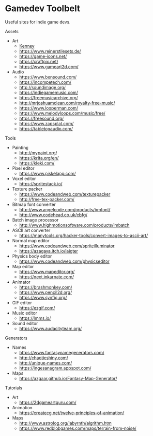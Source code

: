 # Gamedev Toolbelt

Useful sites for indie game devs.

Assets

* Art
  * [Kenney](https://kenney.nl/assets)
  * https://www.reinerstilesets.de/
  * https://game-icons.net/
  * https://craftpix.net/
  * https://www.gameart2d.com/
* Audio
  * https://www.bensound.com/
  * https://incompetech.com/
  * http://soundimage.org/
  * https://indiegamemusic.com/
  * https://freemusicarchive.org/
  * http://mrjoshuamclean.com/royalty-free-music/
  * https://www.looperman.com/
  * https://www.melodyloops.com/music/free/
  * https://freesound.org/
  * https://www.zapsplat.com/
  * https://tabletopaudio.com/

Tools

* Painting
  * http://mypaint.org/
  * https://krita.org/en/
  * https://kleki.com/
* Pixel editor
  * https://www.piskelapp.com/
* Voxel editor
  * https://spritestack.io/
* Texture packer
  * https://www.codeandweb.com/texturepacker
  * http://free-tex-packer.com/
* Bitmap font converter
  * http://www.angelcode.com/products/bmfont/
  * http://www.codehead.co.uk/cbfg/
* Batch image processor
  * http://www.highmotionsoftware.com/products/imbatch
* ASCII art converter
  * https://manytools.org/hacker-tools/convert-images-to-ascii-art/
* Normal map editor
  * https://www.codeandweb.com/spriteilluminator
  * https://azagaya.itch.io/laigter
* Physics body editor
  * https://www.codeandweb.com/physicseditor
* Map editor
  * https://www.mapeditor.org/
  * https://next.inkarnate.com/
* Animator
  * https://brashmonkey.com/
  * https://www.pencil2d.org/
  * https://www.synfig.org/
* GIF editor
  * https://ezgif.com/
* Music editor
  * https://lmms.io/
* Sound editor
  * https://www.audacityteam.org/

Generators

* Names
  * https://www.fantasynamegenerators.com/
  * http://chaoticshiny.com/
  * http://unique-names.com/
  * https://ingesanagram.appspot.com/
* Maps
  * https://azgaar.github.io/Fantasy-Map-Generator/

Tutorials

* Art
  * https://2dgameartguru.com/
* Animation
  * https://createcg.net/twelve-principles-of-animation/
* Maps
  * http://www.astrolog.org/labyrnth/algrithm.htm
  * https://www.redblobgames.com/maps/terrain-from-noise/
